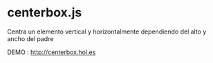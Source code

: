 centerbox.js
============

Centra un elemento vertical y horizontalmente dependiendo del alto y ancho del padre

DEMO : http://centerbox.hol.es
